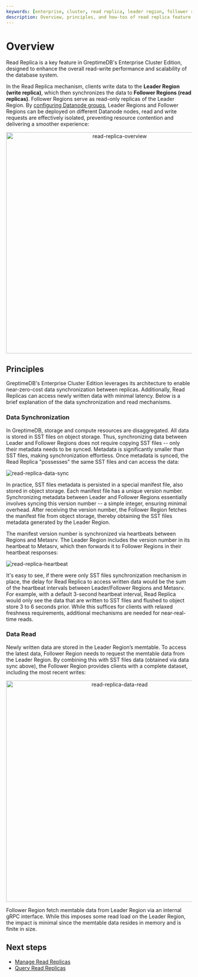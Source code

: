 ```yaml
---
keywords: [enterprise, cluster, read replica, leader region, follower region]
description: Overview, principles, and how-tos of read replica feature in GreptimeDB Enterprise.
---
```


# Overview

Read Replica is a key feature in GreptimeDB's Enterprise Cluster Edition, designed to enhance the overall read-write performance and scalability of the database system.

In the Read Replica mechanism, clients write data to the **Leader Region (write replica)**, which then synchronizes the data to **Follower Regions (read replicas)**. Follower Regions serve as read-only replicas of the Leader Region. By [configuring Datanode groups](/enterprise/deployments-administration/deploy-on-kubernetes/configure-datanode-groups.md), Leader Regions and Follower Regions can be deployed on different Datanode nodes, read and write requests are effectively isolated, preventing resource contention and delivering a smoother experience:

<p align="center">
    <img src="/read-replica-overview.png" alt="read-replica-overview" width="600"/>
</p>


## Principles

GreptimeDB's Enterprise Cluster Edition leverages its architecture to enable near-zero-cost data synchronization between replicas. Additionally, Read Replicas can access newly written data with minimal latency. Below is a brief explanation of the data synchronization and read mechanisms.

### Data Synchronization

In GreptimeDB, storage and compute resources are disaggregated. All data is stored in SST files on object storage. Thus, synchronizing data between Leader and Follower Regions does not require copying SST files -- only their metadata needs to be synced. Metadata is significantly smaller than SST files, making synchronization effortless. Once metadata is synced, the Read Replica "possesses" the same SST files and can access the data:

![read-replica-data-sync](/read-replica-data-sync.png)

In practice, SST files metadata is persisted in a special manifest file, also stored in object storage. Each manifest file has a unique version number. Synchronizing metadata between Leader and Follower Regions essentially involves syncing this version number -- a simple integer, ensuring minimal overhead. After receiving the version number, the Follower Region fetches the manifest file from object storage, thereby obtaining the SST files metadata generated by the Leader Region.

The manifest version number is synchronized via heartbeats between Regions and Metasrv. The Leader Region includes the version number in its heartbeat to Metasrv, which then forwards it to Follower Regions in their heartbeat responses:

![read-replica-heartbeat](/read-replica-heartbeat.png)

It's easy to see, if there were only SST files synchronization mechanism in place, the delay for Read Replica to access written data would be the sum of the heartbeat intervals between Leader/Follower Regions and Metasrv. For example, with a default 3-second heartbeat interval, Read Replica would only see the data that are written to SST files and flushed to object store 3 to 6 seconds prior. While this suffices for clients with relaxed freshness requirements, additional mechanisms are needed for near-real-time reads.

### Data Read

Newly written data are stored in the Leader Region’s memtable. To access the latest data, Follower Region needs to request the memtable data from the Leader Region. By combining this with SST files data (obtained via data sync above), the Follower Region provides clients with a complete dataset, including the most recent writes:

<p align="center">
    <img src="/read-replica-data-read.png" alt="read-replica-data-read" width="600"/>
</p>

Follower Region fetch memtable data from Leader Region via an internal gRPC interface. While this imposes some read load on the Leader Region, the impact is minimal since the memtable data resides in memory and is finite in size.

## Next steps

* [Manage Read Replicas](/enterprise/read-replicas/manage-read-replicas.md)
* [Query Read Replicas](/enterprise/read-replicas/query-read-replicas.md)


